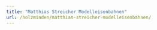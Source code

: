 ```yaml
---
title: "Matthias Streicher Modelleisenbahnen"
url: /holzminden/matthias-streicher-modelleisenbahnen/
---
```

